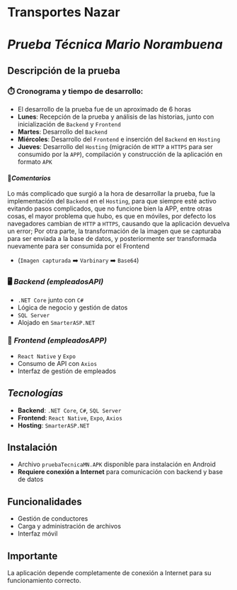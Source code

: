 # **Transportes Nazar**
# *Prueba Técnica Mario Norambuena*

## Descripción de la prueba

### ⏱️ Cronograma y tiempo de desarrollo:
- El desarrollo de la prueba fue de un aproximado de 6 horas
- **Lunes**: Recepción de la prueba y análisis de las historias, junto con inicialización de `Backend` y `Frontend`
- **Martes**: Desarrollo del `Backend`
- **Miércoles**: Desarrollo del `Frontend` e inserción del `Backend` en `Hosting`
- **Jueves**: Desarrollo del `Hosting` (migración de `HTTP` a `HTTPS` para ser consumido por la `APP`), compilación y construcción de la aplicación en formato `APK`

#### 📖*Comentarios*
Lo más complicado que surgió a la hora de desarrollar la prueba, fue la implementación del `Backend` en el `Hosting`, para que siempre esté activo evitando pasos complicados, que no funcione bien la APP, entre otras cosas, el mayor problema que hubo, es que en móviles, por defecto los navegadores cambian de `HTTP` a `HTTPS`, causando que la aplicación devuelva un error; Por otra parte, la transformación de la imagen que se capturaba para ser enviada a la base de datos, y posteriormente ser transformada nuevamente para ser consumida por el Frontend 
* (`Imagen capturada` ➡️ `Varbinary` ➡️ `Base64`)

### 🖥️ *Backend (empleadosAPI)*
- `.NET Core` junto con `C#`
- Lógica de negocio y gestión de datos
- `SQL Server`
- Alojado en `SmarterASP.NET`

### 📱 *Frontend (empleadosAPP)*
- `React Native` y `Expo`
- Consumo de API con `Axios`
- Interfaz de gestión de empleados

## *Tecnologías*
- **Backend**: `.NET Core`, `C#`, `SQL Server`
- **Frontend**: `React Native`, `Expo`, `Axios`
- **Hosting**: `SmarterASP.NET`

## Instalación
- Archivo `pruebaTecnicaMN.APK` disponible para instalación en Android
- **Requiere conexión a Internet** para comunicación con backend y base de datos

## Funcionalidades
- Gestión de conductores
- Carga y administración de archivos
- Interfaz móvil

## Importante
La aplicación depende completamente de conexión a Internet para su funcionamiento correcto.
